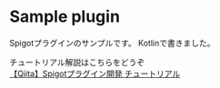 # Sample plugin

Spigotプラグインのサンプルです。
Kotlinで書きました。

チュートリアル解説はこちらをどうぞ  
[【Qiita】Spigotプラグイン開発 チュートリアル](https://qiita.com/kanakiyo314/items/a9190acb13266ad198e1)
